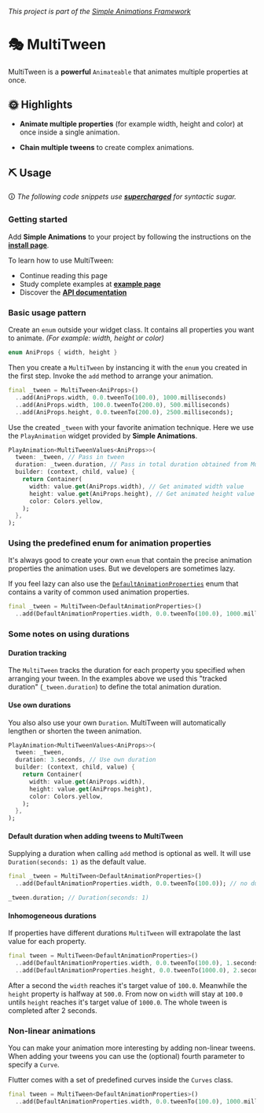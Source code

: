 *This project is part of the [Simple Animations Framework](https://pub.dev/packages/simple_animations)*

# 🎭 MultiTween

MultiTween is a **powerful** `Animateable` that animates multiple properties at once.

## 🌞 Highlights

- **Animate multiple properties** (for example width, height and color) at once inside a single animation.

- **Chain multiple tweens** to create complex animations.

## ⛏ Usage

🛈 *The following code snippets use [**supercharged**](https://pub.dev/packages/supercharged) for syntactic sugar.*

### Getting started

Add **Simple Animations** to your project by following the instructions on the 
**[install page](https://pub.dev/packages/simple_animations/install)**.

To learn how to use MultiTween:

- Continue reading this page
- Study complete examples at
[**example page**](https://pub.dev/packages/sa_multi_tween/example)
- Discover the
[**API documentation**](https://pub.dev/documentation/sa_multi_tween/latest/sa_multi_tween/sa_multi_tween-library.html)

### Basic usage pattern

Create an `enum` outside your widget class. It contains all properties you want to animate. *(For example: width, height or color)*
```dart
enum AniProps { width, height }
```

Then you create a `MultiTween` by instancing it with the `enum` you created in the first step.
Invoke the `add` method to arrange your animation.

```dart
final _tween = MultiTween<AniProps>()
  ..add(AniProps.width, 0.0.tweenTo(100.0), 1000.milliseconds)
  ..add(AniProps.width, 100.0.tweenTo(200.0), 500.milliseconds)
  ..add(AniProps.height, 0.0.tweenTo(200.0), 2500.milliseconds);
```

Use the created `_tween` with your favorite animation technique. Here we use the `PlayAnimation` widget provided by **Simple Animations**. 

```dart
PlayAnimation<MultiTweenValues<AniProps>>(
  tween: _tween, // Pass in tween
  duration: _tween.duration, // Pass in total duration obtained from MultiTween
  builder: (context, child, value) {
    return Container(
      width: value.get(AniProps.width), // Get animated width value
      height: value.get(AniProps.height), // Get animated height value
      color: Colors.yellow,
    );
  },
);
```

### Using the predefined enum for animation properties

It's always good to create your own `enum` that contain the precise animation properties the animation uses.
But we developers are sometimes lazy. 

If you feel lazy can also use the [`DefaultAnimationProperties`](https://pub.dev/documentation/sa_multi_tween/latest/sa_multi_tween/DefaultAnimationProperties-class.html) enum that contains a varity of common used animation properties.

```dart
final _tween = MultiTween<DefaultAnimationProperties>()
  ..add(DefaultAnimationProperties.width, 0.0.tweenTo(100.0), 1000.milliseconds);
```

### Some notes on using durations

#### Duration tracking

The `MultiTween` tracks the duration for each property you specified when arranging your tween. In the examples above we used this "tracked duration" (`_tween.duration`) to define the total animation duration.

#### Use own durations

You also also use your own `Duration`. MultiTween will automatically lengthen or shorten the tween animation.

```dart
PlayAnimation<MultiTweenValues<AniProps>>(
  tween: _tween,
  duration: 3.seconds, // Use own duration
  builder: (context, child, value) {
    return Container(
      width: value.get(AniProps.width),
      height: value.get(AniProps.height),
      color: Colors.yellow,
    );
  },
);
```

#### Default duration when adding tweens to MultiTween

Supplying a duration when calling `add` method is optional as well. It will use `Duration(seconds: 1)` as the default value.

```dart
final _tween = MultiTween<DefaultAnimationProperties>()
  ..add(DefaultAnimationProperties.width, 0.0.tweenTo(100.0)); // no duration supplied

_tween.duration; // Duration(seconds: 1)
```

#### Inhomogeneous durations

If properties have different durations `MultiTween` will extrapolate the last value for each property.

```dart
final tween = MultiTween<DefaultAnimationProperties>()
  ..add(DefaultAnimationProperties.width, 0.0.tweenTo(100.0), 1.seconds) // width takes 1 second
  ..add(DefaultAnimationProperties.height, 0.0.tweenTo(1000.0), 2.seconds); // height takes 2 seconds
```
After a second the `width` reaches it's target value of `100.0`. Meanwhile the `height` property is halfway at `500.0`. From now on `width` will stay at `100.0` untils `height` reaches it's target value of `1000.0`. The whole tween is completed after 2 seconds.

### Non-linear animations

You can make your animation more interesting by adding non-linear tweens.
When adding your tweens you can use the (optional) fourth parameter to specify a `Curve`.

Flutter comes with a set of predefined curves inside the `Curves` class.

```dart
final tween = MultiTween<DefaultAnimationProperties>()
  ..add(DefaultAnimationProperties.width, 0.0.tweenTo(100.0), 1000.milliseconds, Curves.easeOut);
```